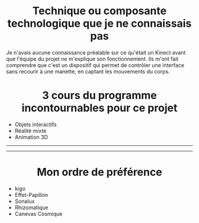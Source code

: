 <h1 align=center>Technique ou composante technologique que je ne connaissais pas</h1>
Je n'avais aucune connaissance préalable sur ce qu'était un Kinect avant que l'équipe du projet ne m'explique son fonctionnement. Ils m'ont fait comprendre que c'est un dispositif qui permet de contrôler une interface sans recourir à une manette, en captant les mouvements du corps.
<h1 align=center>3 cours du programme incontournables pour ce projet</h1>

- Objets interactifs
- Réalité mixte
- Animation 3D
<hr>
<hr>
<h1 align=center>Mon ordre de préférence</h1>

- kigo
- Effet-Papillon
- Sonalux
- Rhizomatique
- Canevas Cosmique
